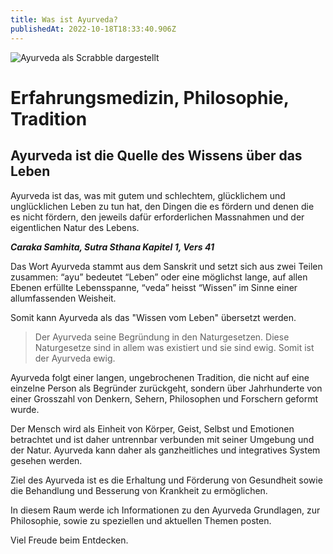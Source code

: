 ```yaml
---
title: Was ist Ayurveda?
publishedAt: 2022-10-18T18:33:40.906Z
---
```

![Ayurveda als Scrabble dargestellt](/images/ayurveda.webp "Ayurveda")

# Erfahrungsmedizin, Philosophie, Tradition

## Ayurveda ist die Quelle des Wissens über das Leben

Ayurveda ist das, was mit gutem und schlechtem, glücklichem und unglücklichen Leben zu tun hat, den Dingen die es fördern und denen die es nicht fördern, den jeweils dafür erforderlichen Massnahmen und der eigentlichen Natur des Lebens. 

***Caraka Samhita, Sutra Sthana Kapitel 1, Vers 41*** 

Das Wort Ayurveda stammt aus dem Sanskrit und setzt sich aus zwei Teilen zusammen: “ayu” bedeutet “Leben” oder eine möglichst lange, auf allen Ebenen erfüllte Lebensspanne, “veda” heisst “Wissen” im Sinne einer allumfassenden Weisheit.

Somit kann Ayurveda als das "Wissen vom Leben" übersetzt werden. 

> Der Ayurveda seine Begründung in den Naturgesetzen. Diese Naturgesetze sind in allem was existiert und sie sind ewig. Somit ist der Ayurveda ewig.

Ayurveda folgt einer langen, ungebrochenen Tradition, die nicht auf eine einzelne Person als Begründer zurückgeht, sondern über Jahrhunderte von einer Grosszahl von Denkern, Sehern, Philosophen und Forschern geformt wurde.

Der Mensch wird als Einheit von Körper, Geist, Selbst und Emotionen betrachtet und ist daher untrennbar verbunden mit seiner Umgebung und der Natur. Ayurveda kann daher als ganzheitliches und integratives System gesehen werden.

Ziel des Ayurveda ist es die Erhaltung und Förderung von Gesundheit sowie die Behandlung und Besserung von Krankheit zu ermöglichen.

In diesem Raum werde ich Informationen zu den Ayurveda Grundlagen, zur Philosophie, sowie zu speziellen und aktuellen Themen posten. 

Viel Freude beim Entdecken.